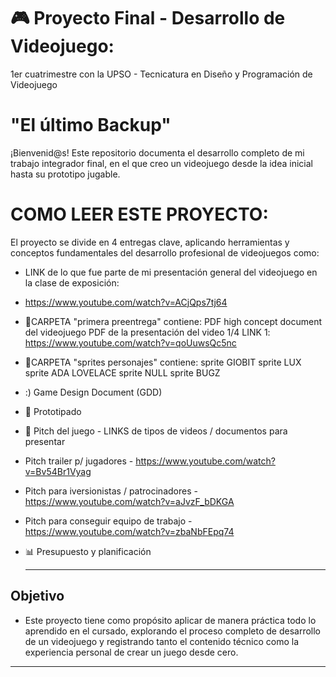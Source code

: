 # 🎮 Proyecto Final - Desarrollo de Videojuego:
1er cuatrimestre con la UPSO - Tecnicatura en Diseño y Programación de Videojuego 
# "El último Backup"

¡Bienvenid@s! Este repositorio documenta el desarrollo completo de mi trabajo integrador final, en el que creo un videojuego desde la idea inicial hasta su prototipo jugable.

# COMO LEER ESTE PROYECTO: 
El proyecto se divide en 4 entregas clave, aplicando herramientas y conceptos fundamentales del desarrollo profesional de videojuegos como:

* LINK de lo que fue parte de mi presentación general del videojuego en la clase de exposición:
* https://www.youtube.com/watch?v=ACjQps7tj64
  
* 📌CARPETA "primera preentrega" contiene:
PDF high concept document del videojuego
PDF de la presentación del video 1/4 
LINK 1: https://www.youtube.com/watch?v=qoUuwsQc5nc

* 📌CARPETA "sprites personajes" contiene:
sprite GIOBIT
sprite LUX
sprite ADA LOVELACE
sprite NULL
sprite BUGZ

* :) Game Design Document (GDD) 

* 🧪 Prototipado

* 🎥 Pitch del juego - LINKS de tipos de videos / documentos para presentar
* Pitch trailer p/ jugadores -  https://www.youtube.com/watch?v=Bv54Br1Vyag 
* Pitch para iversionistas / patrocinadores -  https://www.youtube.com/watch?v=aJvzF_bDKGA
* Pitch para conseguir equipo de trabajo - https://www.youtube.com/watch?v=zbaNbFEpq74

* 📊 Presupuesto y planificación

  ---------------------
 ##  Objetivo
   * Este proyecto tiene como propósito aplicar de manera práctica todo lo aprendido en el cursado, explorando el proceso completo de desarrollo de un videojuego y registrando tanto el contenido técnico como la experiencia personal de crear un juego desde cero.
-----------------------
